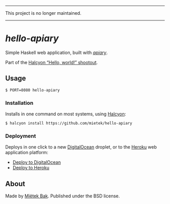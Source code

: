 -------------------------------------------------------------------------------

This project is no longer maintained.

-------------------------------------------------------------------------------


_hello-apiary_
==============

Simple Haskell web application, built with [_apiary_](https://hackage.haskell.org/package/apiary).

Part of the [Halcyon “Hello, world!” shootout](https://halcyon.sh/shootout/).


Usage
-----

```
$ PORT=8080 hello-apiary
```


### Installation

Installs in one command on most systems, using [Halcyon](https://halcyon.sh/):

```
$ halcyon install https://github.com/mietek/hello-apiary
```


### Deployment

Deploys in one click to a new [DigitalOcean](https://digitalocean.com/) droplet, or to the [Heroku](https://heroku.com/) web application platform:

- [Deploy to DigitalOcean](https://halcyon.sh/deploy/?url=https://github.com/mietek/hello-apiary)
- [Deploy to Heroku](https://heroku.com/deploy?template=https://github.com/mietek/hello-apiary)


About
-----

Made by [Miëtek Bak](https://mietek.io/).  Published under the BSD license.

